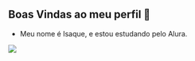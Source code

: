 ## Boas Vindas ao meu perfil 👋

- Meu nome é Isaque, e estou estudando pelo Alura.

![](https://media1.tenor.com/m/9XM0BSPus3wAAAAC/toxiqueney-mannequinney.gif)
  
